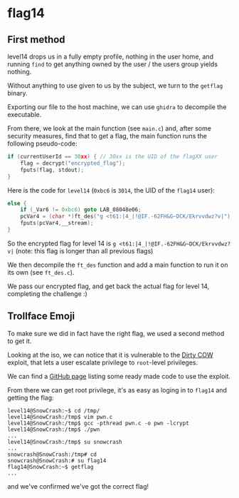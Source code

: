 # flag14

## First method

level14 drops us in a fully empty profile, nothing in the user home, and running `find` to get anything owned by the user / the users group yields nothing.

Without anything to use given to us by the subject, we turn to the `getflag` binary.

Exporting our file to the host machine, we can use `ghidra` to decompile the executable.

From there, we look at the main function (see `main.c`) and, after some security measures, find that to get a flag, the main function runs the following pseudo-code:
```c
if (currentUserId == 30xx) { // 30xx is the UID of the flagXX user
    flag = decrypt("encrypted_flag");
    fputs(flag, stdout);
}
```

Here is the code for `level14` (`0xbc6` is `3014`, the UID of the `flag14` user):
```c
else {
    if (_Var6 != 0xbc6) goto LAB_08048e06;
    pcVar4 = (char *)ft_des("g <t61:|4_|!@IF.-62FH&G~DCK/Ekrvvdwz?v|");
    fputs(pcVar4,__stream);
}
```

So the encrypted flag for level 14 is `g <t61:|4_|!@IF.-62FH&G~DCK/Ekrvvdwz?v|` (note: this flag is longer than all previous flags)

We then decompile the `ft_des` function and add a main function to run it on its own (see `ft_des.c`).

We pass our encrypted flag, and get back the actual flag for level 14, completing the challenge :)

## Trollface Emoji

To make sure we did in fact have the right flag, we used a second method to get it.

Looking at the iso, we can notice that it is vulnerable to the [Dirty COW](https://en.wikipedia.org/wiki/Dirty_COW) exploit, that lets a user escalate privilege to `root`-level privileges.

We can find a [GitHub page]((https://github.com/dirtycow/dirtycow.github.io/wiki/PoCs)) listing some ready made code to use the exploit.

From there we can get root privilege, it's as easy as loging in to `flag14` and getting the flag:

```
level14@SnowCrash:~$ cd /tmp/
level14@SnowCrash:/tmp$ vim pwn.c
level14@SnowCrash:/tmp$ gcc -pthread pwn.c -o pwn -lcrypt
level14@SnowCrash:/tmp$ ./pwn
...
level14@SnowCrash:/tmp$ su snowcrash
...
snowcrash@SnowCrash:/tmp# cd
snowcrash@SnowCrash:# su flag14
flag14@SnowCrash:~$ getflag
...
```
and we've confirmed we've got the correct flag!
